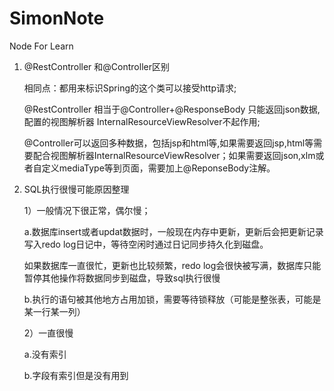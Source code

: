 # SimonNote
Node For Learn

1. @RestController 和@Controller区别

   相同点：都用来标识Spring的这个类可以接受http请求;
   
   @RestController 相当于@Controller+@ResponseBody 只能返回json数据,配置的视图解析器 InternalResourceViewResolver不起作用;
   
   
   @Controller可以返回多种数据，包括jsp和html等,如果需要返回jsp,html等需要配合视图解析器InternalResourceViewResolver；如果需要返回json,xlm或者自定义mediaType等到页面，需要加上@ReponseBody注解。

2. SQL执行很慢可能原因整理

   1）一般情况下很正常，偶尔慢；
   
      a.数据库insert或者updat数据时，一般现在内存中更新，更新后会把更新记录写入redo log日记中，等待空闲时通过日记同步持久化到磁盘。
      
      如果数据库一直很忙，更新也比较频繁，redo log会很快被写满，数据库只能暂停其他操作将数据同步到磁盘，导致sql执行很慢
      
      b.执行的语句被其他地方占用加锁，需要等待锁释放（可能是整张表，可能是某一行某一列）
      
   2）一直很慢
   
      a.没有索引
      
      b.字段有索引但是没有用到
      
         
